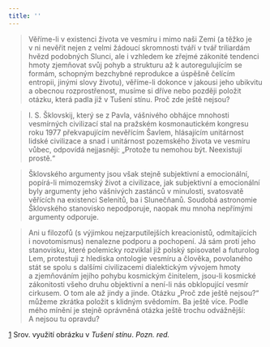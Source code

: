 ```yaml
---
title: ''
---
```


> Věříme-li v existenci života ve vesmíru i mimo naši Zemi (a těžko je v ni nevěřit nejen z velmi žádoucí skromnosti tváří v tvář triliardám hvězd podobných Slunci, ale i vzhledem ke zřejmé zákonité tendenci hmoty zjemňovat svůj pohyb a strukturu až k autoregulujícím se formám, schopným bezchybné reprodukce a úspěšně čelícím entropii, jinými slovy životu), věříme-li dokonce v jakousi jeho ubikvitu a obecnou rozprostřenost, musíme si dříve nebo později položit otázku, která padla již v Tušení stínu. Proč zde ještě nejsou?

> I. S. Šklovskij, který se z Pavla, vášnivého obhájce mnohosti vesmírných civilizací stal na pražském kosmonautickém kon­gresu roku 1977 překvapujícím nevěřícím Šavlem, hlásajícím unitárnost lidské civilizace a snad i unitárnost pozemského života ve vesmíru vůbec, odpovídá nejjasněji: „Protože tu ne­mohou být. Neexistují prostě.“

> Šklovského argumenty jsou však stejně subjektivní a emo­cionální, popírá-li mimozemský život a civilizace, jak subjektivní a emocionální byly argumenty jeho vášnivých zastánců v minulosti, svatosvatě věřících na existenci Selenitů, ba i Slunečňanů. Soudobá astronomie Šklovského stanovisko nepodporuje, na­opak mu mnoha nepřímými argumenty odporuje.

> Ani u filozofů (s výjimkou nejzarputilejších kreacionistů, odmítajících i novotomismus) nenalezne podporu a pochopení. Já sám proti jeho stanovisku, které polemicky rozviklal již polský spisovatel a futurolog Lem, protestuji z hlediska ontologie vesmíru a člověka, povolaného stát se spolu s dalšími civilizacemi dialektickým vývojem hmoty a zjemňováním jejího pohybu kosmickým činitelem, jsou-li kosmické zákonitosti všeho druhu objektivní a není-li nás obklopující vesmír cirkusem. O tom ale až jindy a jinde. Otázku „Proč zde ještě nejsou?“ můžeme zkrátka položit s klidným svědomím. Ba ještě více. Podle mého mínění je stejně oprávněná otázka ještě trochu odvážnější: A nejsou tu opravdu?

[1](./resources/undefined) Srov. využití obrázku v _Tušení stínu_. _Pozn. red._
